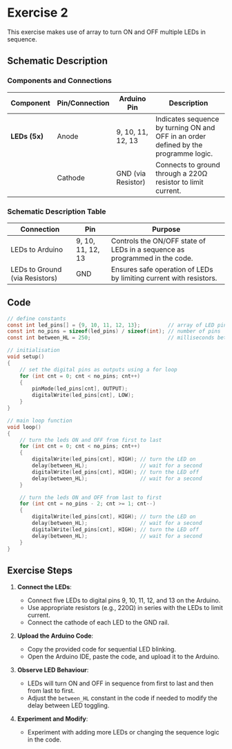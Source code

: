 # Exercise 2

This exercise makes use of array to turn ON and OFF multiple LEDs in sequence.

## Schematic Description

### Components and Connections

| **Component** | **Pin/Connection**   | **Arduino Pin** | **Description**                                                                               |
|---------------|----------------------|-----------------|-------------------------------------------------------------------------------------------|
| **LEDs (5x)** | Anode                | 9, 10, 11, 12, 13 | Indicates sequence by turning ON and OFF in an order defined by the programme logic.       |
|               | Cathode              | GND (via Resistor) | Connects to ground through a 220Ω resistor to limit current.                               |

### Schematic Description Table

| **Connection**          | **Pin**      | **Purpose**                                                                                   |
|--------------------------|--------------|---------------------------------------------------------------------------------------------|
| LEDs to Arduino          | 9, 10, 11, 12, 13 | Controls the ON/OFF state of LEDs in a sequence as programmed in the code.                   |
| LEDs to Ground (via Resistors) | GND          | Ensures safe operation of LEDs by limiting current with resistors.                           |

## Code

```c
// define constants
const int led_pins[] = {9, 10, 11, 12, 13};         // array of LED pins
const int no_pins = sizeof(led_pins) / sizeof(int); // number of pins
const int between_HL = 250;                         // milliseconds between ON and OFF

// initialisation
void setup()
{
    // set the digital pins as outputs using a for loop
    for (int cnt = 0; cnt < no_pins; cnt++)
    {
        pinMode(led_pins[cnt], OUTPUT);
        digitalWrite(led_pins[cnt], LOW);
    }
}

// main loop function
void loop()
{
    // turn the leds ON and OFF from first to last
    for (int cnt = 0; cnt < no_pins; cnt++)
    {
        digitalWrite(led_pins[cnt], HIGH); // turn the LED on
        delay(between_HL);                 // wait for a second
        digitalWrite(led_pins[cnt], HIGH); // turn the LED off
        delay(between_HL);                 // wait for a second
    }

    // turn the leds ON and OFF from last to first
    for (int cnt = no_pins - 2; cnt >= 1; cnt--)
    {
        digitalWrite(led_pins[cnt], HIGH); // turn the LED on
        delay(between_HL);                 // wait for a second
        digitalWrite(led_pins[cnt], HIGH); // turn the LED off
        delay(between_HL);                 // wait for a second
    }
}
```

## Exercise Steps

1. **Connect the LEDs**:
   - Connect five LEDs to digital pins 9, 10, 11, 12, and 13 on the Arduino.
   - Use appropriate resistors (e.g., 220Ω) in series with the LEDs to limit current.
   - Connect the cathode of each LED to the GND rail.

2. **Upload the Arduino Code**:
   - Copy the provided code for sequential LED blinking.
   - Open the Arduino IDE, paste the code, and upload it to the Arduino.

3. **Observe LED Behaviour**:
   - LEDs will turn ON and OFF in sequence from first to last and then from last to first.
   - Adjust the `between_HL` constant in the code if needed to modify the delay between LED toggling.

4. **Experiment and Modify**:
   - Experiment with adding more LEDs or changing the sequence logic in the code.
